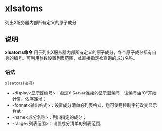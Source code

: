 xlsatoms
===

列出X服务器内部所有定义的原子成分

## 说明

**xlsatoms命令** 用于列出X服务器内部所有定义的原子成分，每个原子成分都有自身的编号。可利用参数设置列表范围，或直接指定欲查询的成分名称。

### 语法  

```
xlsatoms(选项)
```

  

*   -display<显示器编号>：指定X Server连接的显示器编号，该编号由"0"开始计算，依序递增；
*   -format<输出格式>：设置成分清单的列表格式，您可使用控制字符改变显示样式；
*   -name<成分名称>：列出指定的成分；
*   -range<列表范围>：设置成分清单的列表范围。



